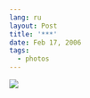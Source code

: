 ```yaml
---
lang: ru
layout: Post
title: '***'
date: Feb 17, 2006
tags:
  - photos
---
```


![](/images/blog/F0085-0010.jpg)

